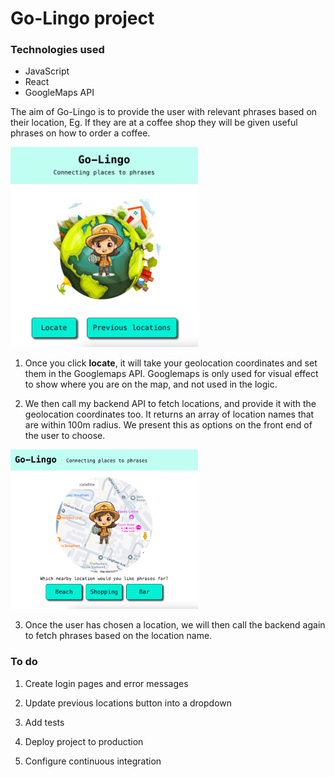 # Go-Lingo project

### Technologies used

- JavaScript
- React
- GoogleMaps API

The aim of Go-Lingo is to provide the user with relevant phrases based on their location, Eg. If they are at a coffee shop they will be given useful phrases on how to order a coffee.

<img src="./readme/locate-user.png" alt='locate user' width="300" />

1. Once you click **locate**, it will take your geolocation coordinates and set them in the Googlemaps API. Googlemaps is only used for visual effect to show where you are on the map, and not used in the logic.

2. We then call my backend API to fetch locations, and provide it with the geolocation coordinates too. It returns an array of location names that are within 100m radius. We present this as options on the front end of the user to choose.

<img src="./readme/choose-location.png" alt='locate user' width="300" />

3. Once the user has chosen a location, we will then call the backend again to fetch phrases based on the location name.

### To do
1. Create login pages and error messages

2. Update previous locations button into a dropdown

3. Add tests

4. Deploy project to production

5. Configure continuous integration

